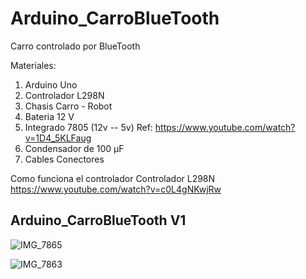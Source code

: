 # Arduino_CarroBlueTooth
Carro controlado por BlueTooth

Materiales: 

1. Arduino Uno
2. Controlador L298N
3. Chasis Carro - Robot
4. Bateria 12 V
5. Integrado 7805 (12v -- 5v)  Ref: https://www.youtube.com/watch?v=1D4_5KLFaug
6. Condensador de 100 µF 
7. Cables Conectores 

Como funciona el controlador Controlador L298N  https://www.youtube.com/watch?v=c0L4gNKwjRw

## Arduino_CarroBlueTooth V1

![IMG_7865](https://user-images.githubusercontent.com/7482699/87628574-dcfc5400-c6f6-11ea-94b5-e9c38251637a.jpg)

![IMG_7863](https://user-images.githubusercontent.com/7482699/87625791-a4f21280-c6f0-11ea-9347-a5be95a22d74.jpg)
